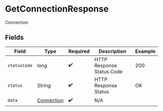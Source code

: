 # GetConnectionResponse

Connection


## Fields

| Field                                               | Type                                                | Required                                            | Description                                         | Example                                             |
| --------------------------------------------------- | --------------------------------------------------- | --------------------------------------------------- | --------------------------------------------------- | --------------------------------------------------- |
| `statusCode`                                        | *long*                                              | :heavy_check_mark:                                  | HTTP Response Status Code                           | 200                                                 |
| `status`                                            | *String*                                            | :heavy_check_mark:                                  | HTTP Response Status                                | OK                                                  |
| `data`                                              | [Connection](../../models/components/Connection.md) | :heavy_check_mark:                                  | N/A                                                 |                                                     |